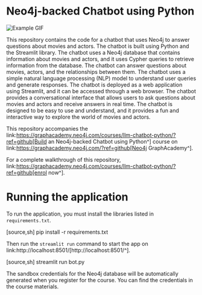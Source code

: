 # Neo4j-backed Chatbot using Python
![Example GIF](llm-chatbot-python\demo_videos\chatbot_playing_six_degrees_of_bacon-ezgif.com-optimize.gif)

This repository contains the code for a chatbot that uses Neo4j to answer questions about movies and actors. The chatbot is built using Python and the Streamlit library. The chatbot uses a Neo4j database that contains information about movies and actors, and it uses Cypher queries to retrieve information from the database. The chatbot can answer questions about movies, actors, and the relationships between them. The chatbot uses a simple natural language processing (NLP) model to understand user queries and generate responses. The chatbot is deployed as a web application using Streamlit, and it can be accessed through a web browser. The chatbot provides a conversational interface that allows users to ask questions about movies and actors and receive answers in real time. The chatbot is designed to be easy to use and understand, and it provides a fun and interactive way to explore the world of movies and actors.

This repository accompanies the link:https://graphacademy.neo4j.com/courses/llm-chatbot-python/?ref=github[Build an Neo4j-backed Chatbot using Python^] course on link:https://graphacademy.neo4j.com/?ref=github[Neo4j GraphAcademy^].

For a complete walkthrough of this repository, link:https://graphacademy.neo4j.com/courses/llm-chatbot-python/?ref=github[enrol now^].

# Running the application

To run the application, you must install the libraries listed in `requirements.txt`.

[source,sh]
pip install -r requirements.txt

Then run the `streamlit run` command to start the app on link:http://localhost:8501/[http://localhost:8501/^].

[source,sh]
streamlit run bot.py

The sandbox credentials for the Neo4j database will be automatically generated when you register for the course. You can find the credentials in the course materials.